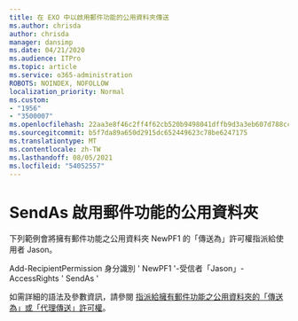```yaml
---
title: 在 EXO 中以啟用郵件功能的公用資料夾傳送
ms.author: chrisda
author: chrisda
manager: dansimp
ms.date: 04/21/2020
ms.audience: ITPro
ms.topic: article
ms.service: o365-administration
ROBOTS: NOINDEX, NOFOLLOW
localization_priority: Normal
ms.custom:
- "1956"
- "3500007"
ms.openlocfilehash: 22aa3e8f46c2ff4f62cb520b9498041dffb9d3a3eb607d788cc97b10bf32dbb5
ms.sourcegitcommit: b5f7da89a650d2915dc652449623c78be6247175
ms.translationtype: MT
ms.contentlocale: zh-TW
ms.lasthandoff: 08/05/2021
ms.locfileid: "54052557"
---
```

# <a name="sendas-mail-enabled-public-folder"></a>SendAs 啟用郵件功能的公用資料夾

下列範例會將擁有郵件功能之公用資料夾 NewPF1 的「傳送為」許可權指派給使用者 Jason。

Add-RecipientPermission 身分識別 ' NewPF1 '-受信者「Jason」-AccessRights ' SendAs '

如需詳細的語法及參數資訊，請參閱 [指派給擁有郵件功能之公用資料夾的「傳送為」或「代理傳送」許可權](https://docs.microsoft.com/exchange/collaboration-exo/public-folders/assign-permissions-mail-enabled-pfs)。

